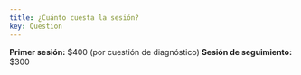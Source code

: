 ```yaml
---
title: ¿Cuánto cuesta la sesión?
key: Question
---
```

**Primer sesión:** $400 (por cuestión de diagnóstico)
**Sesión de seguimiento:** $300